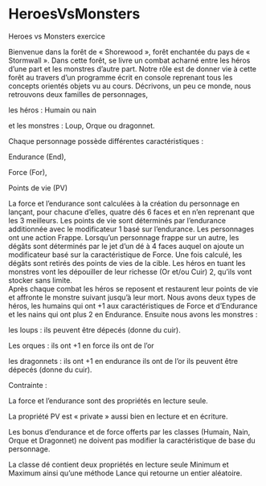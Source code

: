 # HeroesVsMonsters
Heroes vs Monsters exercice


Bienvenue dans la forêt de « Shorewood », forêt enchantée du pays de « Stormwall ». 
Dans cette forêt, se livre un combat acharné entre les héros d’une part et les monstres d’autre part. 
Notre rôle est de donner vie à cette forêt au travers d’un programme écrit en console reprenant tous les concepts orientés objets vu au cours. 
Décrivons, un peu ce monde, nous retrouvons deux familles de personnages, 

  les héros : Humain ou nain 
  
  et les monstres : Loup, Orque ou dragonnet. 
  
Chaque personnage possède différentes caractéristiques :  

  Endurance (End), 
  
  Force (For), 
  
  Points de vie (PV) 
  
La force et l’endurance sont calculées à la création du personnage en lançant, pour chacune d’elles, 
quatre dés 6 faces et en n’en reprenant que les 3 meilleurs. 
Les points de vie sont déterminés par l’endurance additionnée avec le modificateur 1 basé sur l’endurance. 
Les personnages ont une action Frappe. 
Lorsqu’un personnage frappe sur un autre, les dégâts sont déterminés par le jet d’un dé à 4 faces auquel on ajoute un modificateur basé sur la caractéristique de Force. 
Une fois calculé, les dégâts sont retirés des points de vies de la cible. 
Les héros en tuant les monstres vont les dépouiller de leur richesse (Or et/ou Cuir) 2, qu’ils vont stocker sans limite.  
Après chaque combat les héros se reposent et restaurent leur points de vie et affronte le monstre suivant jusqu’à leur mort. 
Nous avons deux types de héros, les humains qui ont +1 aux caractéristiques de Force et d’Endurance et les nains qui ont plus 2 en Endurance. 
Ensuite nous avons les monstres :

  les loups :
    ils peuvent être dépecés (donne du cuir).
    
  Les orques :
    ils ont +1 en force
    ils ont de l’or
    
  les dragonnets :
    ils ont +1 en endurance
    ils ont de l’or
    ils peuvent être dépecés (donne du cuir). 
    
Contrainte :

  La force et l’endurance sont des propriétés en lecture seule.
  
  La propriété PV est « private » aussi bien en lecture et en écriture.
  
  Les bonus d’endurance et de force offerts par les classes (Humain, Nain, Orque et Dragonnet)
    ne doivent pas modifier la caractéristique de base du personnage.
    
  La classe dé contient deux propriétés en lecture seule Minimum et Maximum ainsi qu’une méthode Lance qui retourne un entier aléatoire. 
      
    
